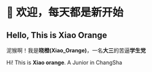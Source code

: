 #  🎈 欢迎，每天都是新开始
##  Hello, This is Xiao Orange

泥猴啊！我是**晓橙(Xiao_Orange)**，一名**大三**的苦逼**学生党**  

Hi! This is **Xiao orange**. A Junior in ChangSha
